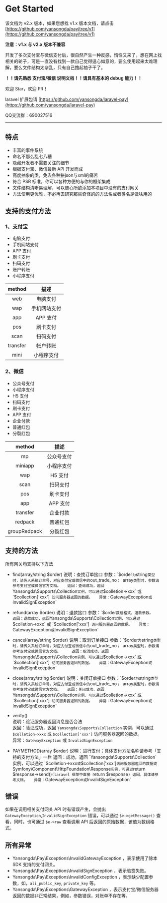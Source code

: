 # Get Started

该文档为 v2.x 版本，如果您想找 v1.x 版本文档，请点击[https://github.com/yansongda/pay/tree/v1](https://github.com/yansongda/pay/tree/v1)

**注意：v1.x 与 v2.x 版本不兼容**

开发了多次支付宝与微信支付后，很自然产生一种反感，惰性又来了，想在网上找相关的轮子，可是一直没有找到一款自己觉得逞心如意的，要么使用起来太难理解，要么文件结构太杂乱，只有自己撸起袖子干了。

**！！请先熟悉 支付宝/微信 说明文档！！请具有基本的 debug 能力！！**

欢迎 Star，欢迎 PR！

laravel 扩展包请 [https://github.com/yansongda/laravel-pay](https://github.com/yansongda/laravel-pay)

QQ交流群：690027516

---


## 特点
- 丰富的事件系统
- 命名不那么乱七八糟
- 隐藏开发者不需要关注的细节
- 根据支付宝、微信最新 API 开发而成
- 高度抽象的类，免去各种拼json与xml的痛苦
- 符合 PSR 标准，你可以各种方便的与你的框架集成
- 文件结构清晰易理解，可以随心所欲添加本项目中没有的支付网关
- 方法使用更优雅，不必再去研究那些奇怪的的方法名或者类名是做啥用的


## 支持的支付方法
### 1、支付宝
- 电脑支付
- 手机网站支付
- APP 支付
- 刷卡支付
- 扫码支付
- 账户转账
- 小程序支付

|  method   |   描述       |
| :-------: | :-------:   |
|  web      | 电脑支付     |
|  wap      | 手机网站支付 |
|  app      | APP 支付    |
|  pos      | 刷卡支付  |
|  scan     | 扫码支付  |
|  transfer | 帐户转账  |
|  mini     | 小程序支付 |

### 2、微信
- 公众号支付
- 小程序支付
- H5 支付
- 扫码支付
- 刷卡支付
- APP 支付
- 企业付款
- 普通红包
- 分裂红包

| method |   描述     |
| :-----: | :-------: |
| mp      | 公众号支付  |
| miniapp | 小程序支付  |
| wap     | H5 支付    |
| scan    | 扫码支付    |
| pos     | 刷卡支付    |
| app     | APP 支付  |
| transfer     | 企业付款 |
| redpack      | 普通红包 |
| groupRedpack | 分裂红包 |


## 支持的方法
所有网关均支持以下方法

- find(array/string $order)  
说明：查找订单接口  
参数：`$order` 为 `string` 类型时，请传入系统订单号，对应支付宝或微信中的 `out_trade_no`； `array` 类型时，参数请参考支付宝或微信官方文档。  
返回：查询成功，返回 `Yansongda\Supports\Collection` 实例，可以通过 `$colletion->xxx` 或 `$collection['xxx']` 访问服务器返回的数据。  
异常：`GatewayException` 或 `InvalidSignException`  

- refund(array $order)  
说明：退款接口  
参数：`$order` 数组格式，退款参数。  
返回：退款成功，返回 `Yansongda\Supports\Collection` 实例，可以通过 `$colletion->xxx` 或 `$collection['xxx']` 访问服务器返回的数据。  
异常：`GatewayException` 或 `InvalidSignException`

- cancel(array/string $order)  
说明：取消订单接口  
参数：`$order` 为 `string` 类型时，请传入系统订单号，对应支付宝或微信中的 `out_trade_no`； `array` 类型时，参数请参考支付宝或微信官方文档。    
返回：取消成功，返回 `Yansongda\Supports\Collection` 实例，可以通过 `$colletion->xxx` 或 `$collection['xxx']` 访问服务器返回的数据。  
异常：`GatewayException` 或 `InvalidSignException`

- close(array/string $order)  
说明：关闭订单接口  
参数：`$order` 为 `string` 类型时，请传入系统订单号，对应支付宝或微信中的 `out_trade_no`； `array` 类型时，参数请参考支付宝或微信官方文档。  
返回：关闭成功，返回 `Yansongda\Supports\Collection` 实例，可以通过 `$colletion->xxx` 或 `$collection['xxx']` 访问服务器返回的数据。  
异常：`GatewayException` 或 `InvalidSignException`  

- verify()  
说明：验证服务器返回消息是否合法  
返回：验证成功，返回 `Yansongda\Supports\Collection` 实例，可以通过 `$colletion->xxx` 或 `$collection['xxx']` 访问服务器返回的数据。  
异常：`GatewayException` 或 `InvalidSignException`  

- PAYMETHOD(array $order)  
说明：进行支付；具体支付方法名称请参考「支持的支付方法」一栏  
返回：成功，返回 `Yansongda\Supports\Collection` 实例，可以通过 `$colletion->xxx` 或 `$collection['xxx']` 访问服务器返回的数据或 `Symfony\Component\HttpFoundation\Response` 实例，可通过 `return $response->send()`(laravel 框架中直接 `return $response`) 返回，具体请参考文档。  
异常：`GatewayException` 或 `InvalidSignException`  


## 错误

如果在调用相关支付网关 API 时有错误产生，会抛出 `GatewayException`,`InvalidSignException` 错误，可以通过 `$e->getMessage()` 查看，同时，也可通过 `$e->raw` 查看调用 API 后返回的原始数据，该值为数组格式。


## 所有异常

* Yansongda\Pay\Exceptions\InvalidGatewayException ，表示使用了除本 SDK 支持的支付网关。
* Yansongda\Pay\Exceptions\InvalidSignException ，表示验签失败。
* Yansongda\Pay\Exceptions\InvalidConfigException ，表示缺少配置参数，如，`ali_public_key`, `private_key` 等。
* Yansongda\Pay\Exceptions\GatewayException ，表示支付宝/微信服务器返回的数据非正常结果，例如，参数错误，对账单不存在等。
